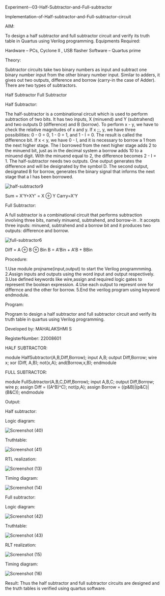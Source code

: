 Experiment--03-Half-Subtractor-and-Full-subtractor

Implementation-of-Half-subtractor-and-Full-subtractor-circuit

AIM:

To design a half subtractor and full subtractor circuit and verify its truth table in Quartus using Verilog programming.
Equipments Required:

 Hardware – PCs, Cyclone II , USB flasher Software – Quartus prime
 
Theory:

Subtractor circuits take two binary numbers as input and subtract one binary number input from the other binary number input. Similar to adders, it gives out two outputs, difference and borrow (carry-in the case of Adder). There are two types of subtractors.

Half Subtractor Full Subtractor

Half Subtractor:

The half-subtractor is a combinational circuit which is used to perform subtraction of two bits. It has two inputs, X (minuend) and Y (subtrahend) and two outputs D (difference) and B (borrow). To perform x - y, we have to check the relative magnitudes of x and y. If x ;;, y, we have three possibilities: 0 - 0 = 0, 1 - 0 = 1, and 1 - I = 0. The result is called the difference bit. If x < y, we have 0 - I, and it is necessary to borrow a 1 from the next higher stage. The I borrowed from the next higher stage adds 2 to the minuend bit, just as in the decimal system a borrow adds 10 to a minuend digit. With the minuend equal to 2, the difference becomes 2 - I = 1. The half-subtractor needs two outputs. One output generates the difference and will be designated by the symbol D. The second output, designated B for borrow, generates the binary signal that informs the next stage that a I has been borrowed.


![half-subtractor9](https://user-images.githubusercontent.com/36288975/166112538-58c3bc7c-ee5d-4e6a-ac8d-8e8328efe27a.png)


Sum = X'Y+XY' = X ⊕ Y
Carry=X'Y

Full Subtractor:

A full subtractor is a combinational circuit that performs subtraction involving three bits, namely minuend, subtrahend, and borrow-in . It accepts three inputs: minuend, subtrahend and a borrow bit and it produces two outputs: difference and borrow. 

![full-subtractor6](https://user-images.githubusercontent.com/36288975/166112541-24c68359-3de8-4674-ae22-8272ffc385ed.png)


Diff = A ⊕ B ⊕ Bin B = A'Bin + A'B + BBin

Procedure:

1.Use module projname(input,output) to start the Verilog programmming. 2.Assign inputs and outputs using the word input and output respectively. 3.Use defined keywords like wire,assign and required logic gates to represent the boolean expression. 4.Use each output to represnt onre for differnce and the other for borrow. 5.End the verilog program using keyword endmodule.


Program:

Program to design a half subtractor and full subtractor circuit and verify its truth table in quartus using Verilog programming.

Developed by: MAHALAKSHMI S

RegisterNumber: 22008601 


HALF SUBTRACTOR:

module HalfSubtractor(A,B,Diff,Borrow);
input A,B;
output Diff,Borrow;
wire x;
xor (Diff, A,B);
not(x,A);
and(Borrow,x,B);
endmodule

FULL SUBTRACTOR:

module FullSubtractor(A,B,C,Diff,Borrow);
input A,B,C;
output Diff,Borrow;
wire p;
assign Diff = ((A^B)^C);
not(p,A);
assign Borrow = ((p&B)|(p&C)|(B&C));
endmodule


Output:

Half subtractor:

Logic diagram:

![Screenshot (40)](https://user-images.githubusercontent.com/122199968/212878777-38549802-1273-44e8-9f04-f923188fea27.png)

Truthtable:

![Screenshot (41)](https://user-images.githubusercontent.com/122199968/212879600-002737cf-0a82-473f-b6ec-56d0ab059b40.png)


 RTL realization:
 
 
 ![Screenshot (13)](https://user-images.githubusercontent.com/122199968/212879859-b64d2705-0585-4719-82d1-129491d9c236.png)

Timing diagram:


![Screenshot (14)](https://user-images.githubusercontent.com/122199968/212880018-74d4e40d-7e63-427f-8500-60cd290cf934.png)

Full subtractor:

Logic diagram:

![Screenshot (42)](https://user-images.githubusercontent.com/122199968/212880379-64e48ea8-0b02-4bdd-ac5f-e0c505871e58.png)

Truthtable:

![Screenshot (43)](https://user-images.githubusercontent.com/122199968/212882200-fd2e63cb-7170-4381-9c09-a9ffb5f6a611.png)

RLT realization:

![Screenshot (15)](https://user-images.githubusercontent.com/122199968/212882700-848bf97e-55f7-4a44-b7c3-0a8fb555d883.png)

Timing diagram:

![Screenshot (16)](https://user-images.githubusercontent.com/122199968/212882876-7945b928-d45d-4308-8cf3-7ade90626b91.png)

Result:
Thus the half subtractor and full subtractor circuits are designed and the truth tables is verified using quartus software.
